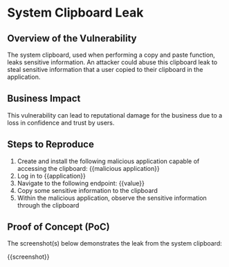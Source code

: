 # System Clipboard Leak

## Overview of the Vulnerability

The system clipboard, used when performing a copy and paste function, leaks sensitive information. An attacker could abuse this clipboard leak to steal sensitive information that a user copied to their clipboard in the application.

## Business Impact

This vulnerability can lead to reputational damage for the business due to a loss in confidence and trust by users.

## Steps to Reproduce

1. Create and install the following malicious application capable of accessing the clipboard: {{malicious application}}
1. Log in to {{application}}
1. Navigate to the following endpoint: {{value}}
1. Copy some sensitive information to the clipboard
1. Within the malicious application, observe the sensitive information through the clipboard

## Proof of Concept (PoC)

The screenshot(s) below demonstrates the leak from the system clipboard:

{{screenshot}}
